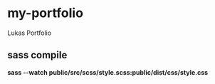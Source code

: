 # my-portfolio
Lukas Portfolio


## sass compile
**sass --watch public/src/scss/style.scss:public/dist/css/style.css**